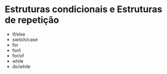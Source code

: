 # Estruturas condicionais e Estruturas de repetição

- if/else
- switch/case
- for
- for/i
- for/of
- while
- do/while
